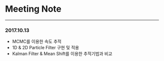 # Meeting Note
***
### 2017.10.13
- MCMC를 이용한 속도 추적
- 1D & 2D Particle Filter 구현 및 적용
- Kalman Filter & Mean Shift를 이용한 추적기법과 비교
